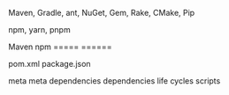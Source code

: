 Maven, Gradle, ant, NuGet, Gem, Rake, CMake, Pip

npm, yarn, pnpm


Maven         npm
=====         ======

pom.xml       package.json

meta          meta
dependencies  dependencies
life cycles   scripts

